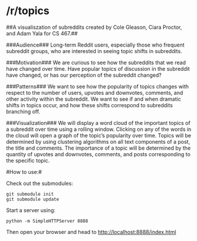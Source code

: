 /r/topics
=========

##A visualiszation of subreddits created by Cole Gleason, Ciara Proctor, and Adam Yala for CS 467.##

###Audience###
Long-term Reddit users, especially those who frequent subreddit
groups, who are interested in seeing topic shifts in subreddits.

###Motivation###
We are curious to see how the subreddits that we read have
changed over time. Have popular topics of discussion in the subreddit have
changed, or has our perception of the subreddit changed?

###Patterns###
We want to see how the popularity of topics changes with respect
to the number of users, upvotes and downvotes, comments, and other
activity within the subreddit. We want to see if and when dramatic shifts in
topics occur, and how these shifts correspond to subreddits branching off.

###Visualization###
We will display a word cloud of the important topics of a
subreddit over time using a rolling window. Clicking on any of the words in
the cloud will open a graph of the topic’s popularity over time. Topics will be
determined by using clustering algorithms on all text components of a post,
the title and comments. The importance of a topic will be determined by the
quantity of upvotes and downvotes, comments, and posts corresponding to
the specific topic.

#How to use:#

Check out the submodules:

    git submodule init
    git submodule update

Start a server using:

    python -m SimpleHTTPServer 8888

Then open your browser and head to [http://localhost:8888/index.html](http://localhost:8888/index.html)